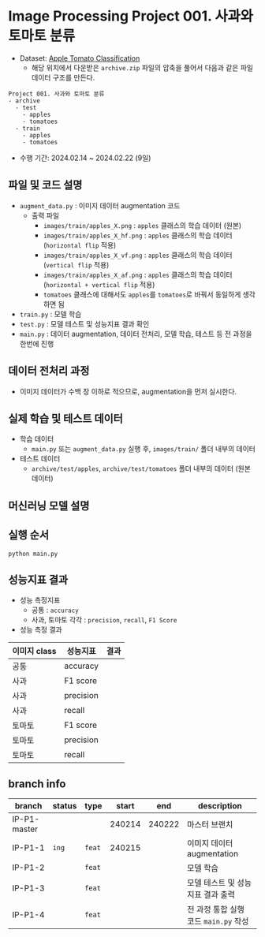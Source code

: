 # Image Processing Project 001. 사과와 토마토 분류
* Dataset: [Apple Tomato Classification](https://www.kaggle.com/datasets/samuelcortinhas/apples-or-tomatoes-image-classification)
  * 해당 위치에서 다운받은 ```archive.zip``` 파일의 압축을 풀어서 다음과 같은 파일 데이터 구조를 만든다.

```
Project 001. 사과와 토마토 분류
- archive
  - test
    - apples
    - tomatoes
  - train
    - apples
    - tomatoes
```

* 수행 기간: 2024.02.14 ~ 2024.02.22 (9일)

## 파일 및 코드 설명
* ```augment_data.py``` : 이미지 데이터 augmentation 코드
  * 출력 파일
    * ```images/train/apples_X.png``` : ```apples``` 클래스의 학습 데이터 (원본)
    * ```images/train/apples_X_hf.png``` : ```apples``` 클래스의 학습 데이터 (```horizontal flip``` 적용)
    * ```images/train/apples_X_vf.png``` : ```apples``` 클래스의 학습 데이터 (```vertical flip``` 적용)
    * ```images/train/apples_X_af.png``` : ```apples``` 클래스의 학습 데이터 (```horizontal + vertical flip``` 적용)
    * ```tomatoes``` 클래스에 대해서도 ```apples```를 ```tomatoes```로 바꿔서 동일하게 생각하면 됨
* ```train.py``` : 모델 학습
* ```test.py``` : 모델 테스트 및 성능지표 결과 확인
* ```main.py``` : 데이터 augmentation, 데이터 전처리, 모델 학습, 테스트 등 전 과정을 한번에 진행

## 데이터 전처리 과정
* 이미지 데이터가 수백 장 이하로 적으므로, augmentation을 먼저 실시한다.

## 실제 학습 및 테스트 데이터
* 학습 데이터
  * ```main.py``` 또는 ```augment_data.py``` 실행 후, ```images/train/``` 폴더 내부의 데이터
* 테스트 데이터
  * ```archive/test/apples```, ```archive/test/tomatoes``` 폴더 내부의 데이터 (원본 데이터)

## 머신러닝 모델 설명

## 실행 순서
```
python main.py
```

## 성능지표 결과
* 성능 측정지표
  * 공통 : ```accuracy```
  * 사과, 토마토 각각 : ```precision```, ```recall```, ```F1 Score```
* 성능 측정 결과

|이미지 class|성능지표|결과|
|---|---|---|
|공통|accuracy||
|사과|F1 score||
|사과|precision||
|사과|recall||
|토마토|F1 score||
|토마토|precision||
|토마토|recall||

## branch info
|branch|status|type|start|end|description|
|---|---|---|---|---|---|
|IP-P1-master|||240214|240222|마스터 브랜치|
|IP-P1-1|```ing```|```feat```|240215||이미지 데이터 augmentation|
|IP-P1-2||```feat```|||모델 학습|
|IP-P1-3||```feat```|||모델 테스트 및 성능지표 결과 출력|
|IP-P1-4||```feat```|||전 과정 통합 실행 코드 ```main.py``` 작성|